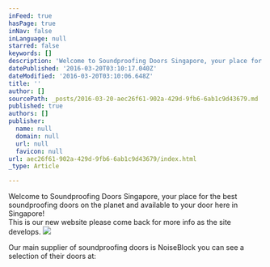 ```yaml
---
inFeed: true
hasPage: true
inNav: false
inLanguage: null
starred: false
keywords: []
description: 'Welcome to Soundproofing Doors Singapore, your place for the best soundproofing doors on the planet and available to your door here in Singapore!This is our new website please come back for more info as the site develops.'
datePublished: '2016-03-20T03:10:17.040Z'
dateModified: '2016-03-20T03:10:06.648Z'
title: ''
author: []
sourcePath: _posts/2016-03-20-aec26f61-902a-429d-9fb6-6ab1c9d43679.md
published: true
authors: []
publisher:
  name: null
  domain: null
  url: null
  favicon: null
url: aec26f61-902a-429d-9fb6-6ab1c9d43679/index.html
_type: Article

---
```

Welcome to Soundproofing Doors Singapore, your place for the best soundproofing doors on the planet and available to your door here in Singapore!  
This is our new website please come back for more info as the site develops.
![](https://the-grid-user-content.s3-us-west-2.amazonaws.com/27cf4e29-b574-42b0-b238-9919ce8214f2.jpg)

Our main supplier of soundproofing doors is NoiseBlock you can see a selection of their doors at: